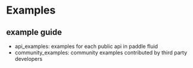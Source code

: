 # Examples

## example guide
- api_examples: examples for each public api in paddle fluid
- community_examples: community examples contributed by third party developers

